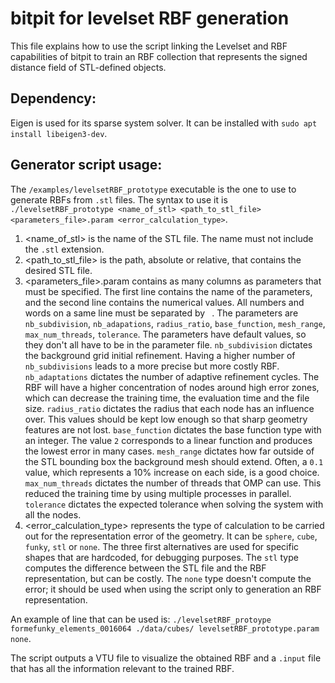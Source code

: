 #  bitpit for levelset RBF generation
This file explains how to use the script linking the Levelset and RBF capabilities of bitpit to train an RBF collection that represents the signed distance field of STL-defined objects. 

## Dependency:
Eigen is used for its sparse system solver. It can be installed with `sudo apt install libeigen3-dev`.

## Generator script usage:
The `/examples/levelsetRBF_prototype` executable is the one to use to generate RBFs from `.stl` files. The syntax to use it is `./levelsetRBF_prototype <name_of_stl> <path_to_stl_file> <parameters_file>.param <error_calculation_type>`.

1. <name_of_stl> is the name of the STL file. The name must not include the `.stl` extension.
2. <path_to_stl_file> is the path, absolute or relative, that contains the desired STL file.
3. <parameters_file>.param contains as many columns as parameters that must be specified. The first line contains the name of the parameters, and the second line contains the numerical values. All numbers and words on a same line must be separated by ` `. The parameters are `nb_subdivision`, `nb_adapations`, `radius_ratio`, `base_function`, `mesh_range`, `max_num_threads`, `tolerance`. The parameters have default values, so they don't all have to be in the parameter file. 
	`nb_subdivision` dictates the background grid initial refinement. Having a higher number of `nb_subdivisions` leads to a more precise but more costly RBF.
	`nb_adaptations` dictates the number of adaptive refinement cycles. 
	The RBF will have a higher concentration of nodes around high error zones, which can decrease the training time, the evaluation time and the file size. 
	`radius_ratio` dictates the radius that each node has an influence over. This values should be kept low enough so that sharp geometry features are not lost.
	`base_function` dictates the base function type with an integer. The value `2` corresponds to a linear function and produces the lowest error in many cases.
	`mesh_range` dictates how far outside of the STL bounding box the background mesh should extend. Often, a `0.1` value, which represents a 10% increase on each side, is a good choice.
	`max_num_threads` dictates the number of threads that OMP can use. This reduced the training time by using multiple processes in parallel.
	`tolerance` dictates the expected tolerance when solving the system with all the nodes. 
4. <error_calculation_type> represents the type of calculation to be carried out for the representation error of the geometry. It can be `sphere`, `cube`, `funky`, `stl` or `none`. The three first alternatives are used for specific shapes that are hardcoded, for debugging purposes. The `stl` type computes the difference between the STL file and the RBF representation, but can be costly. The `none` type doesn't compute the error; it should be used when using the script only to generation an RBF representation.

An example of line that can be used is: `./levelsetRBF_protoype formefunky_elements_0016064 ./data/cubes/ levelsetRBF_prototype.param none`.

The script outputs a VTU file to visualize the obtained RBF and a `.input` file that has all the information relevant to the trained RBF.
